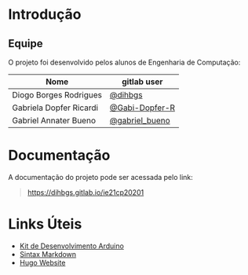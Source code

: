 # Introdução

## Equipe

O projeto foi desenvolvido pelos alunos de Engenharia de Computação:

|Nome| gitlab user|
|---|---|
|Diogo Borges Rodrigues| [@dihbgs](https://gitlab.com/dihbgs)|
|Gabriela Dopfer Ricardi| [@Gabi-Dopfer-R](https://gitlab.com/Gabi-Dopfer-R)|
|Gabriel Annater Bueno| [@gabriel_bueno](https://gitlab.com/gabriel_bueno)|

# Documentação

A documentação do projeto pode ser acessada pelo link:

>  https://dihbgs.gitlab.io/ie21cp20201

# Links Úteis

* [Kit de Desenvolvimento Arduino](https://www.arduino.cc/)
* [Sintax Markdown](https://docs.gitlab.com/ee/user/markdown.html)
* [Hugo Website](https://gohugo.io/)
